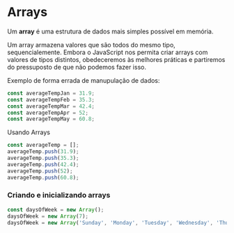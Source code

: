 # Arrays

Um **array** é uma estrutura de dados mais simples possível em memória.

Um  array armazena valores que são todos do mesmo tipo, sequencialemente. Embora o JavaScript nos permita criar arrays com valores de tipos distintos, obedeceremos às melhores práticas e partiremos do pressuposto de que não podemos fazer isso.

Exemplo de forma errada de manupulação de dados:

```js
const averageTempJan = 31.9;
const averageTempFeb = 35.3;
const averageTempMar = 42.4;
const averageTempApr = 52;
const averageTempMay = 60.8;
```

Usando Arrays

```js
const averageTemp = [];
averageTemp.push(31.9);
averageTemp.push(35.3);
averageTemp.push(42.4);
averageTemp.push(52);
averageTemp.push(60.8);
```

### Criando e inicializando arrays

```js
const daysOfWeek = new Array();
daysOfWeek = new Array(7);
daysOfWeek = new Array('Sunday', 'Monday', 'Tuesday', 'Wednesday', 'Thursday', 'Friday', 'Saturday' );
```


